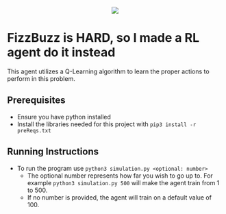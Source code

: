 <p align="center">
  <img src="https://user-images.githubusercontent.com/45128157/165376538-f4852c10-9d49-4a13-a09b-fd83766d4a90.png"/>
</p>

# FizzBuzz is HARD, so I made a RL agent do it instead
This agent utilizes a Q-Learning algorithm to learn the proper actions to perform in this problem.

## Prerequisites
- Ensure you have python installed
- Install the libraries needed for this project with `pip3 install -r preReqs.txt`

## Running Instructions
- To run the program use `python3 simulation.py <optional: number>`
  - The optional number represents how far you wish to go up to. For example `python3 simulation.py 500` will make the agent train from 1 to 500.
  - If no number is provided, the agent will train on a default value of 100.
